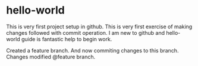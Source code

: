 # hello-world
This is very first project setup in github. This is very first exercise of making changes followed with commit operation. I am new to github and hello-world guide is fantastic help to begin work.

Created a feature branch. And now commiting changes to this branch. Changes modified @feature branch.

